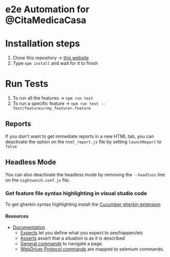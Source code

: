 # e2e Automation for @CitaMedicaCasa

# Installation steps

1. Clone this repository -> [this website](https://github.com/pimentelmugica/automation-citamedicacasa) 
2. Type `npm install` and wait for it to finish

# Run Tests

1. To run all the features -> `npm run test`
2. To run a specific feature -> `npm run test -- Test/features/<my_feature>.feature`

## Reports

If you don't want to get immediate reports in a new HTML tab, you can deactivate the option on the `html_report.js` file by setting `launchReport` to `false`

## Headless Mode

You can also deactivate the headless mode by removing the `--headless` line on the `nightwatch.conf.js` file.

### Get feature file syntax highlighting in visual studio code

To get gherkin syntax highlighting install the [Cucumber gherkin extension](https://marketplace.visualstudio.com/items?itemName=stevejpurves.cucumber)

#### Resources 

- [Documentation](http://nightwatchjs.org/api/)
    - [Expects](http://nightwatchjs.org/api/#expect-api) let you define what you expect to see/happen/etc
    - [Asserts](http://nightwatchjs.org/api#assertions) assert that a situation is as it is described 
    - [General commands](http://nightwatchjs.org/api#commands) to navigate a page.
    - [WebDriver Protocol commands](http://nightwatchjs.org/api#protocol) are mapped to selenium commands. 
